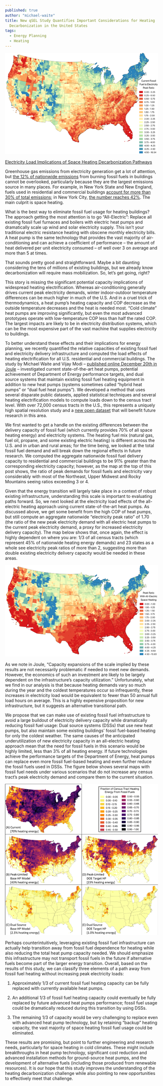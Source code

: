 ```yaml
---
published: true
author: "michael-waite"
title: New qSEL Study Quantifies Important Considerations for Heating
  Decarbonization in the United States
tags:
  - Energy Planning
  - Heating
---
```


![Fossil Fuel Ratio Map](/assets/uploads/blog/2019/heating-decarbonization-study-us/fossil-fuel-peak-ratio-map.png)

[Electricity Load Implications of Space Heating Decarbonization Pathways](https://doi.org/10.1016/j.joule.2019.11.011)

Greenhouse gas emissions from electricity generation get a lot of attention,
but [the 12% of nationwide emissions](https://www.epa.gov/ghgemissions/inventory-us-greenhouse-gas-emissions-and-sinks)
from burning fossil fuels in buildings cannot be overlooked, particularly
because they are the largest emissions source in many places. For example, in
New York State and New England, fuels used in residential and commercial
buildings [account for more than 30% of total emissions](https://www.eia.gov/environment/emissions/state/);
in New York City, [the number reaches 42%](https://nyc-ghg-inventory.cusp.nyu.edu/).
The main culprit is space heating.

What is the best way to eliminate fossil fuel usage for heating buildings? The
approach getting the most attention is to go “All-Electric”: Replace all
existing fossil fuel furnaces and boilers with electric heat pumps and
dramatically scale up wind and solar electricity supply. This isn’t your
traditional electric resistance heating with obscene monthly electricity bills.
A heat pump is the same technology that provides the vast majority of
air-conditioning and can achieve a coefficient of performance – the amount of
heat delivered per unit electricity consumed – of well over 3 on average and
more than 5 at times.

That sounds pretty good and straightforward. Maybe a bit daunting considering
the tens of millions of existing buildings, but we already know decarbonization
will require mass mobilization. So, let’s get going, right?

This story is missing the significant potential capacity implications of
widespread heating electrification. Whereas air-conditioning generally drives
current peak electricity demands, winter indoor-outdoor temperature differences
can be much higher in much of the U.S. And in a cruel trick of thermodynamics,
a heat pump’s heating capacity and COP decrease as the outside temperature
decreases and the heat is needed most. “Cold climate” heat pumps are improving
significantly, but even the most advanced prototypes operate with
low-temperature COP less than half the rated COP. The largest impacts are
likely to be in electricity distribution systems, which can be the most
expensive part of the vast machine that supplies electricity to buildings.

To better understand these effects and their implications for energy planning,
we recently quantified the relative capacities of existing fossil fuel and
electricity delivery infrastructure and computed the load effects of heating
electrification for all U.S. residential and commercial buildings. The study by
Michael Waite and Vijay Modi – [published online December 20th in Joule](https://doi.org/10.1016/j.joule.2019.11.011)
– investigated current state-of-the-art heat pumps, potential achievement of
Department of Energy performance targets, and dual source systems that maintain
existing fossil fuel heating equipment in addition to new heat pumps (systems
sometimes called “hybrid heat pumps” or “dual fuel heat pumps”). We developed a
method that uses several disparate public datasets, applied statistical
techniques and several heating electrification models to compute loads down to
the census tract level. With over 72,000 census tracts in the U.S., this
represents a uniquely high spatial resolution study and a [new open dataset](https://doi.org/10.7916/d8-4g8y-mv98)
that will benefit future research in this area.

We first wanted to get a handle on the existing differences between the
delivery capacity of fossil fuel (which currently provides 70% of all space
heating energy) and electricity systems. The heating fuel mix (natural gas,
fuel oil, propane, and some existing electric heating) is different across the
U.S. and in urban and rural areas; for the time being, we looked at the total
fossil fuel demand and will break down the regional effects in future research.
We computed the aggregate nationwide fossil fuel delivery capacity to
residential and commercial buildings to be 91% greater than the corresponding
electricity capacity; however, as the map at the top of this post shows, the
ratio of peak demands for fossil fuels and electricity vary considerably with
most of the Northeast, Upper Midwest and Rocky Mountains seeing ratios
exceeding 3 or 4.

Given that the energy transition will largely take place in a context of robust
existing infrastructure, understanding this scale is important to evaluating
paths forward. So, we next looked at the electricity load effects of the all-
electric heating approach using current state-of-the-art heat pumps. As
discussed above, we get some benefit from the high COP of heat pumps, but still
compute an aggregate nationwide “electricity peak ratio” of 1.70 (the ratio of
the new peak electricity demand with all electric heat pumps to the current
peak electricity demand, a proxy for increased electricity delivery capacity).
The map below shows that, once again, the effect is highly dependent on where
you are: 1/3 of all census tracts (which represent 45% of nationwide heating
energy demands) and 23 states as a whole see electricity peak ratios of more
than 2, suggesting more than double existing electricity delivery capacity
would be needed in these areas.

![Fossil Fuel Ratio Map With Electric Space Heating](/assets/uploads/blog/2019/heating-decarbonization-study-us/fossil-fuel-peak-ratio-with-electric-space-heating-map.png)

As we note in Joule, “Capacity expansions of the scale implied by these results
are not necessarily problematic if needed to meet new demands. However, the
economics of such an investment are likely to be largely dependent on the infrastructure’s capacity utilization.” Unfortunately, what we find in our
analysis is that because heating demands vary so much during the year and the
coldest temperatures occur so infrequently, these increases in electricity load
would be equivalent to fewer than 50 annual full load hours on average. This is
a highly expensive proposition for new infrastructure, but it suggests an
alternative transitional path.

We propose that we can make use of existing fossil fuel infrastructure to avoid
a large buildout of electricity delivery capacity while dramatically reducing
fossil fuel usage: Dual source systems (DSSs) that use new heat pumps, but also
maintain some existing buildings’ fossil fuel-based heating for only the
coldest weather. The same causes of the anticipated underutilization of new
electricity capacity in an all-electric heating approach mean that the need for
fossil fuels in this scenario would be highly limited, less than 3% of all
heating energy. If future technologies achieve the performance targets of the
Department of Energy, heat pumps can replace even more fossil fuel-based
heating and even further reduce the fossil fuels used in DSSs. The figure below
shows several maps with fossil fuel needs under various scenarios that do not
increase any census tract’s peak electricity demand and compare them to the
current situation.

![Census Tract Heating Energy Maps Fossil Fuels](/assets/uploads/blog/2019/heating-decarbonization-study-us/fraction-census-tract-heating-energy-ff-maps.png)

Perhaps counterintuitively, leveraging existing fossil fuel infrastructure can
actually help transition away from fossil fuel dependence for heating while
also reducing the total heat pump capacity needed. We should emphasize this
infrastructure may not transport fossil fuels in the future if alternative
fuels become part of the larger energy transition. Overall, based on the
results of this study, we can classify three elements of a path away from
fossil fuel heating without increasing peak electricity loads:

  1. Approximately 1/3 of current fossil fuel heating capacity can be fully
    replaced with currently available heat pumps.

  2. An additional 1/3 of fossil fuel heating capacity could eventually be
    fully replaced by future advanced heat pumps performance; fossil fuel usage
    could be dramatically reduced during this transition by using DSSs.

  3. The remaining 1/3 of capacity would be very challenging to replace even
    with advanced heat pump technology, but by retaining “backup” heating
    capacity, the vast majority of space heating fossil fuel usage could be
    eliminated.

These results are promising, but point to further engineering and research
needs, particularly for space heating in cold climates. These might include
breakthroughs in heat pump technology, significant cost reduction and advanced
installation methods for ground-source heat pumps, and the development of
alternative fuels (including those produced from renewable resources). It is
our hope that this study improves the understanding of the heating
decarbonization challenge while also pointing to new opportunities to
effectively meet that challenge.
